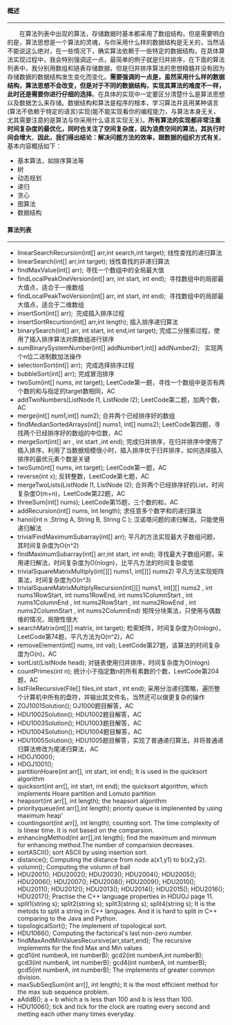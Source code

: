 #### **概述**
***

　　在算法列表中出现的算法，存储数据时基本都采用了数组结构，但是需要明白的是，算法思想是一个算法的灵魂，与你采用什么样的数据结构是无关的，当然话不能说这么绝对，在一些情况下，确实算法依赖于一些特定的数据结构，在具体算法实现过程中，我会特别强调这一点，最简单的例子就是归并排序，在下面的算法列表中，我分别用数组和链表存储数据，但是归并排序算法的思想精髓并没有因为存储数据的数据结构发生变化而变化。**需要强调的一点是，虽然采用什么样的数据结构，算法思想不会改变，但是对于不同的数据结构，实现其算法的难度不一样，此时还是需要你进行仔细的选择**。在具体的实现中一定要区分清楚什么是算法思想以及数据怎么来存储。数据结构和算法是程序的根本，学习算法并且用某种语言(算法不依赖于特定的语言)实现(能不能实现看你的编程能力，与算法本身无关，尤其需要注意的是算法与你采用什么语言实现无关)。**所有算法的实现都非常注重时间复杂度的最优化，同时也关注了空间复杂度，因为浪费空间的算法，其执行时间会增大**，**因此，我们得出结论：解决问题方法的效率，跟数据的组织方式有关**。基本内容概括如下：
  * 基本算法，如排序算法等
  * 树
  * 动态规划
  * 递归
  * 贪心
  * 图算法
  * 数据结构
  

#### **算法列表**
***

* linearSearchRecursion(int[] arr,int search,int target); 线性查找的递归算法
* linearSearch(int[] arr,int target); 线性查找的非递归算法
* findMaxValue(int[] arr); 寻找一个数组中的全局最大值
* findLocalPeakOneVersion(int[] arr, int start, int end);  寻找数组中的局部最大值点，适合于一维数组
* findLocalPeakTwoVersion(int[] arr, int start, int end);  寻找数组中的局部最大值点，适合于二维数组
* insertSort(int[] arr);  完成插入排序过程
* insertSortRecurtion(int[] arr,int length); 插入排序递归算法
* binarySearch(int[] arr, int start, int end,int target);  完成二分搜索过程，使用了插入排序算法对原数组进行排序
* sumBinarySystemNumber(int[] addNumber1,int[] addNumber2);   实现两个n位二进制数加法操作
* selectionSort(int[] arr);  完成选择排序过程
* bubbleSort(int[] arr); 完成冒泡排序
* twoSum(int[] nums, int target);   LeetCode第一题，寻找一个数组中是否有两个数的和与指定的target数相同，AC
* addTwoNumbers(ListNode l1, ListNode l2);  LeetCode第二题，加两个数，AC
* merge(int[] num1,int[] num2); 合并两个已经排序好的数组
* findMedianSortedArrays(int[] nums1, int[] nums2);  LeetCode第四题，寻找两个已经排序好的数组的中位数，AC
* mergeSort(int[] arr , int start ,int end);  完成归并排序，在归并排序中使用了插入排序，利用了当数据规模很小时，插入排序优于归并排序，如何选择插入排序的最优元素个数是关键
* twoSum(int[] nums, int target); LeetCode第一题，AC
* reverse(int x);  反转整数，LeetCode第七题，AC
* mergeTwoLists(ListNode l1, ListNode l2); 合并两个已经排序好的List，时间复杂度O(m+n)，LeetCode第22题，AC
* threeSum(int[] nums); LeetCode第15题，三个数的和，AC
* addRecursion(int[] nums, int length); 求任意多个数字和的递归算法
* hanoi(int n ,String A, String B, String C ); 汉诺塔问题的递归解法，只能使用递归解法
* trivialFindMaximumSubarray(int[] arr);   平凡的方法实现最大子数组问题，其时间复杂度为O(n^2)
* findMaximumSubarray(int[] arr,int start, int end);  寻找最大子数组问题，采用递归解法，时间复杂度为O(nlogn)，比平凡方法的时间复杂度低
* trivialSquareMatrixMultiply(int[][] nums1, int[][] nums2) 平凡方法实现矩阵乘法，时间复杂度为O(n^3)
* trivialSquareMatrixMultiplyRecursion(int[][] nums1, int[][] nums2 , int nums1RowStart, int nums1RowEnd,
			int nums1ColumnStart , int nums1ColumnEnd , int nums2RowStart , int nums2RowEnd , int nums2ColumnStart , int nums2ColumnEnd)  矩阵分块乘法，只使用与偶数维的情况，局限性很大
* searchMatrix(int[][] matrix, int target);  检索矩阵，时间复杂度为O(nlogn)，LeetCode第74题，平凡方法为O(n^2)，AC
* removeElement(int[] nums, int val);  LeetCode第27题，该算法的时间复杂度为O(n)，AC
* sortList(ListNode head);  对链表使用归并排序，时间复杂度为O(nlogn)
* countPrimes(int n);  统计小于指定数n的所有素数的个数，LeetCode第204题，AC
* listFileRecursive(File[] files,int start , int end); 采用分治递归策略，遍历整个计算机中所有的盘符，并输出其文件名，当然还可以做更复杂的操作
* ZOJ1001Solution(); OJ1000题目解答，AC
* HDU1002Solution(); HDU1002题目解答，AC
* HDU1003Solution(); HDU1003题目解答，AC
* HDU1004Solution(); HDU1004题目解答，AC
* HDU1005Solution(); HDU1005题目解答，实现了普通递归算法，并将普通递归算法修改为尾递归算法，AC
* HDOJ1000();
* HDOJ1001();
* partitionHoare(int arr[], int start, int end); It is used in the quicksort algorithm 
* quicksort(int arr[], int start, int end); the quicksort algorithm, which implements Hoare partition and Lomuto partition
* heapsort(int arr[], int length); the heapsort algorithm
* priorityqueue(int arr[],int length); priority queue is implenented by using maximum heap'
* countingsort(int arr[], int length); counting sort. The time complexity of is linear time. It is not based on the comparsion.
* enhancingMethod(int arr[],int length);  find the maximum and minmum for enhancing method.The number of comparision decreases.
* sortASCII();   sort ASCII by using insertion sort.
* distance();   Computing the distance from node a(x1,y1) to b(x2,y2).
* volumn();   Computing the volumn of ball
* HDU2001(); HDU2002();  HDU2003(); HDU2004(); HDU2005(); HDU2006(); HDU2007(); HDU2008(); HDU2009(); HDU2010(); HDU2011(); HDU2012(); HDU2013(); HDU2014(); HDU2015(); HDU2016(); HDU2017();  Practise the C++ language properties in HDUOJ page 11.
* split1(string s); split2(string s); split3(string s); split4(string s);    It is the metods to split a string in C++ languages. And it is hard to split in C++ comparing to the Java and Python.
* topologicalSort();   The implement of topological sort.
* HDU1066();   Computing the factorical's last non-zero number.
* findMaxAndMinValuesRecursive(arr,start,end);  The recursive implements for the find Max and Min values
* gcd1(int numberA, int numberB); gcd2(int numberA,int numberB); gcd3(int numberA, int numberB); gcd4(int numberA, int numberB); gcd5(int numberA, int numberB);  The implements of greater common division. 
* maxSubSeqSum(int arr[], int length);  It is the most efficient method for the max sub sequence problem.
* aAddB();   a + b which a is less than 100 and b is less than 100.
* HDU1006(); tick and tick for the clock are roating every second and metting each other many times everyday.
